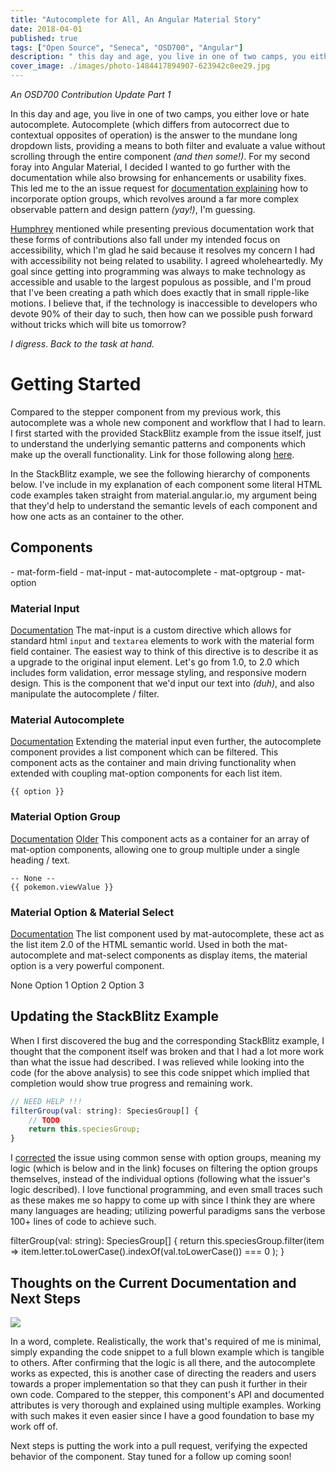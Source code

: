 ```yaml
---
title: "Autocomplete for All, An Angular Material Story"
date: 2018-04-01
published: true
tags: ["Open Source", "Seneca", "OSD700", "Angular"]
description: " this day and age, you live in one of two camps, you either love or hate autocomplete. Autocomplete (which differs from autocorrect due to contextual opposites of operation) is the answer to the mundane long dropdown lists, providing a means to both filter and evaluate a value without scrolling through the entire component _(and then some!)_."
cover_image: ./images/photo-1484417894907-623942c8ee29.jpg
---
```


_An OSD700 Contribution Update Part 1_

In this day and age, you live in one of two camps, you either love or hate autocomplete. Autocomplete (which differs from autocorrect due to contextual opposites of operation) is the answer to the mundane long dropdown lists, providing a means to both filter and evaluate a value without scrolling through the entire component _(and then some!)_. For my second foray into Angular Material, I decided I wanted to go further with the documentation while also browsing for enhancements or usability fixes. This led me to the an issue request for [documentation explaining](https://github.com/angular/material2/issues/10196) how to incorporate option groups, which revolves around a far more complex observable pattern and design pattern _(yay!)_, I'm guessing.

[Humphrey](http://github.com/humphd) mentioned while presenting previous documentation work that these forms of contributions also fall under my intended focus on accessibility, which I'm glad he said because it resolves my concern I had with accessibility not being related to usability. I agreed wholeheartedly. My goal since getting into programming was always to make technology as accessible and usable to the largest populous as possible, and I'm proud that I've been creating a path which does exactly that in small ripple-like motions. I believe that, if the technology is inaccessible to developers who devote 90% of their day to such, then how can we possible push forward without tricks which will bite us tomorrow?

_I digress. Back to the task at hand._

# Getting Started

Compared to the stepper component from my previous work, this autocomplete was a whole new component and workflow that I had to learn. I first started with the provided StackBlitz example from the issue itself, just to understand the underlying semantic patterns and components which make up the overall functionality. Link for those following along [here](https://stackblitz.com/edit/angular-nwdj9u).

In the StackBlitz example, we see the following hierarchy of components below. I've include in my explanation of each component some literal HTML code examples taken straight from material.angular.io, my argument being that they'd help to understand the semantic levels of each component and how one acts as an container to the other.

## Components

\- mat-form-field - mat-input - mat-autocomplete - mat-optgroup - mat-option

### Material Input

[Documentation](https://material.angular.io/components/input/overview) The mat-input is a custom directive which allows for standard html `input` and `textarea` elements to work with the material form field container. The easiest way to think of this directive is to describe it as a upgrade to the original input element. Let's go from 1.0, to 2.0 which includes form validation, error message styling, and responsive modern design. This is the component that we'd input our text into _(duh)_, and also manipulate the autocomplete / filter.

### Material Autocomplete

[Documentation](https://material.angular.io/components/autocomplete/overview) Extending the material input even further, the autocomplete component provides a list component which can be filtered. This component acts as the container and main driving functionality when extended with coupling mat-option components for each list item.

`{{ option }}`

### Material Option Group

[Documentation](https://material.angular.io/components/select/overview) [Older](https://material.angularjs.org/latest/demo/select) This component acts as a container for an array of mat-option components, allowing one to group multiple under a single heading / text.

```
-- None --
{{ pokemon.viewValue }}
```

### Material Option & Material Select

[Documentation](https://material.angular.io/components/select/overview) The list component used by mat-autocomplete, these act as the list item 2.0 of the HTML semantic world. Used in both the mat-autocomplete and mat-select components as display items, the material option is a very powerful component.

None
Option 1
Option 2
Option 3

## Updating the StackBlitz Example

When I first discovered the bug and the corresponding StackBlitz example, I thought that the component itself was broken and that I had a lot more work than what the issue had described. I was relieved while looking into the code (for the above analysis) to see this code snippet which implied that completion would show true progress and remaining work.

```js
// NEED HELP !!!
filterGroup(val: string): SpeciesGroup[] {
    // TODO
    return this.speciesGroup;
}
```

I [corrected](https://stackblitz.com/edit/angular-smg2xm?file=app/app.component.ts) the issue using common sense with option groups, meaning my logic (which is below and in the link) focuses on filtering the option groups themselves, instead of the individual options (following what the issuer's logic described). I love functional programming, and even small traces such as these makes me so happy to come up with since I think they are where many languages are heading; utilizing powerful paradigms sans the verbose 100+ lines of code to achieve such.

filterGroup(val: string): SpeciesGroup[] {
return this.speciesGroup.filter(item =>
item.letter.toLowerCase().indexOf(val.toLowerCase()) === 0 );
}

## Thoughts on the Current Documentation and Next Steps

[![](https://images.unsplash.com/photo-1464618055434-20b22e97995a?ixlib=rb-0.3.5&ixid=eyJhcHBfaWQiOjEyMDd9&s=2b81999604de6c183fe5f2a21e10db2f&auto=format&fit=crop&w=2550&q=80)](https://unsplash.com/@farrelnobel)

In a word, complete. Realistically, the work that's required of me is minimal, simply expanding the code snippet to a full blown example which is tangible to others. After confirming that the logic is all there, and the autocomplete works as expected, this is another case of directing the readers and users towards a proper implementation so that they can push it further in their own code. Compared to the stepper, this component's API and documented attributes is very thorough and explained using multiple examples. Working with such makes it even easier since I have a good foundation to base my work off of.

Next steps is putting the work into a pull request, verifying the expected behavior of the component. Stay tuned for a follow up coming soon!
